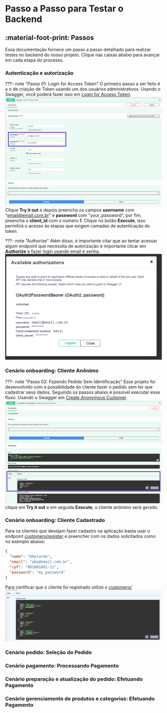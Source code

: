 # Passo a Passo para Testar o Backend

## :material-foot-print: Passos
Essa documentação fornece um passo a passo detalhado para realizar testes no backend do nosso projeto. Clique nas caixas abaixo para avançar em cada etapa do processo.

### Autenticação e autorização

???- note "Passo 01: Login for Access Token"
    O primeiro passo a ser feito é a o de  criação de Token usando um dos usuários administrativos. 
    Usando o Swagger, você poderá fazer isso em 
    [Login for Access Token](http://localhost:2000/docs#/default/login_for_access_token_token_post).
    ![image](assets/token-token.png)
    Clique **Try it out** e depois preencha os campos **username** com "email@email.com.br" e **password** com "your_password", por fim, preencha o **client_id** com
    o número **1**. Clique no botão **Execute**, isso permitirá o acesso às etapas que exigem camadas de autenticação do token.

???- note "Authorize"
    Além disso, é importante citar que ao tentar acessar algum endpoint que necessita de autorização é importante clicar em **Authorize** e fazer login usando email e senha.
    ![image](assets/access-token.png)
    

### Cenário onboarding: Cliente Anônimo

???- note "Passo 02: Fazendo Pedido Sem Identificação"
    Esse projeto foi desenvolvido com a possibilidade do cliente fazer o pedido sem ter que cadastrar seus dados. Seguindo os passos abaixo é possível executar esse fluxo.
    Usando o Swagger em 
    [Create Anonymous Customer](http://localhost:2000/docs#/customers/create_anonymous_customer_customers_anonymous_post).
    ![image](assets/customer-anon.png) clique em **Try it out** e em seguida **Execute**, o cliente anônimo será gerado.

### Cenário onboarding: Cliente Cadastrado

Para os clientes que desejam fazer cadastro na aplicação basta usar o endpoint [customers/register](http://localhost:2000/docs#/customers/register_customer_customers_register_post) e preencher com os dados solicitados como no exemplo abaixo:

```json
{
  "name": "Abelardo",
  "email": "abe@email.com.br",
  "cpf": "001001001-11",
  "password": "my_password"
}
```

Para certificar que o cliente foi registrado utilize o [customers/](http://localhost:2000/docs#/customers/read_customers_customers__get)
![image](assets/customer-list.png) 



### Cenário pedido: Seleção do Pedido
<!-- TODO -->

<!-- 1. Criar pedido no endpoint orders
    2. Adicionar produtos ao pedido -->

### Cenário pagamento: Processando Pagamento
<!-- TODO -->
<!-- 3. Faz Pagamento (Fake Checkout) -->


### Cenário preparação e atualização do pedido: Efetuando Pagamento
<!-- TODO -->


### Cenário gerenciamento de produtos e categorias: Efetuando Pagamento
<!-- TODO -->

<!-- Jornada da Lanchonete
<!-- 1. Lista Pedidos que Tiveram Sucesso no Fake Checkout
2. Recebe Pedido com Status Aberto
3. Possibilidade de Filtrar por Categoria
4. Atualiza Status para Finalizado
3. Fluxo de Cadastro de Produto
    1. Criar
    2. Editar
    3. Excluir -->